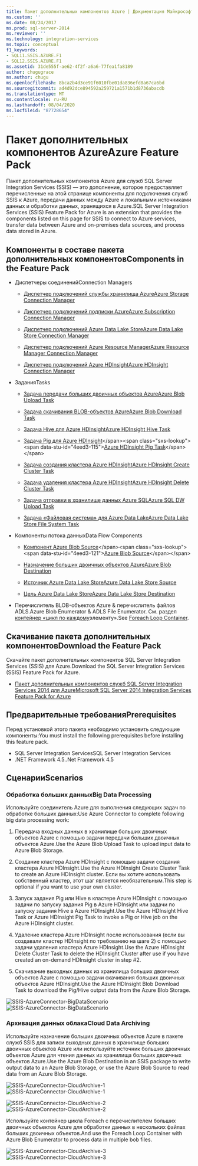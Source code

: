 ```yaml
---
title: Пакет дополнительных компонентов Azure | Документация Майкрософт
ms.custom: ''
ms.date: 08/24/2017
ms.prod: sql-server-2014
ms.reviewer: ''
ms.technology: integration-services
ms.topic: conceptual
f1_keywords:
- SQL11.SSIS.AZURE.F1
- SQL12.SSIS.AZURE.F1
ms.assetid: 31de555f-ae62-4f2f-a6a6-77fea1fa8189
author: chugugrace
ms.author: chugu
ms.openlocfilehash: 8bca2b4d3ce91f6010fbe01da836efd8a67ca6bd
ms.sourcegitcommit: ad4d92dce894592a259721a1571b1d8736abacdb
ms.translationtype: MT
ms.contentlocale: ru-RU
ms.lasthandoff: 08/04/2020
ms.locfileid: "87728654"
---
```

# <a name="azure-feature-pack"></a><span data-ttu-id="4eed3-102">Пакет дополнительных компонентов Azure</span><span class="sxs-lookup"><span data-stu-id="4eed3-102">Azure Feature Pack</span></span>
<span data-ttu-id="4eed3-103">Пакет дополнительных компонентов Azure для служб SQL Server Integration Services (SSIS) — это дополнение, которое предоставляет перечисленные на этой странице компоненты для подключения служб SSIS к Azure, передачи данных между Azure и локальными источниками данных и обработки данных, хранящихся в Azure.</span><span class="sxs-lookup"><span data-stu-id="4eed3-103">SQL Server Integration Services (SSIS) Feature Pack for Azure is an extension that provides the components listed on this page for SSIS to connect to Azure services, transfer data between Azure and on-premises data sources, and process data stored in Azure.</span></span>

## <a name="components-in-the-feature-pack"></a><span data-ttu-id="4eed3-104">Компоненты в составе пакета дополнительных компонентов</span><span class="sxs-lookup"><span data-stu-id="4eed3-104">Components in the Feature Pack</span></span>
  
-   <span data-ttu-id="4eed3-105">Диспетчеры соединений</span><span class="sxs-lookup"><span data-stu-id="4eed3-105">Connection Managers</span></span>  
  
    -   [<span data-ttu-id="4eed3-106">Диспетчер подключений службы хранилища Azure</span><span class="sxs-lookup"><span data-stu-id="4eed3-106">Azure Storage Connection Manager</span></span>](connection-manager/azure-storage-connection-manager.md)  
  
    -   [<span data-ttu-id="4eed3-107">Диспетчер подключений подписки Azure</span><span class="sxs-lookup"><span data-stu-id="4eed3-107">Azure Subscription Connection Manager</span></span>](connection-manager/azure-subscription-connection-manager.md)  
    
    -   [<span data-ttu-id="4eed3-108">Диспетчер подключений Azure Data Lake Store</span><span class="sxs-lookup"><span data-stu-id="4eed3-108">Azure Data Lake Store Connection Manager</span></span>](../../2014/integration-services/azure-data-lake-store-connection-manager.md)
    
    -   [<span data-ttu-id="4eed3-109">Диспетчер подключений Azure Resource Manager</span><span class="sxs-lookup"><span data-stu-id="4eed3-109">Azure Resource Manager Connection Manager</span></span>](../../2014/integration-services/azure-resource-manager-connection-manager.md)
    
    -   [<span data-ttu-id="4eed3-110">Диспетчер подключений Azure HDInsight</span><span class="sxs-lookup"><span data-stu-id="4eed3-110">Azure HDInsight Connection Manager</span></span>](../../2014/integration-services/azure-hdinsight-connection-manager.md)
  
-   <span data-ttu-id="4eed3-111">Задания</span><span class="sxs-lookup"><span data-stu-id="4eed3-111">Tasks</span></span>  
  
    -   [<span data-ttu-id="4eed3-112">Задача передачи больших двоичных объектов Azure</span><span class="sxs-lookup"><span data-stu-id="4eed3-112">Azure Blob Upload Task</span></span>](control-flow/azure-blob-upload-task.md)  
  
    -   [<span data-ttu-id="4eed3-113">Задача скачивания BLOB-объектов Azure</span><span class="sxs-lookup"><span data-stu-id="4eed3-113">Azure Blob Download Task</span></span>](control-flow/azure-blob-download-task.md)  
  
    -   [<span data-ttu-id="4eed3-114">Задача Hive для Azure HDInsight</span><span class="sxs-lookup"><span data-stu-id="4eed3-114">Azure HDInsight Hive Task</span></span>](control-flow/azure-hdinsight-hive-task.md)  
  
    -   <span data-ttu-id="4eed3-115">[Задача Pig для Azure HDInsight](https://msdn.microsoft.com/library/mt146781(v=sql.120).aspx)</span><span class="sxs-lookup"><span data-stu-id="4eed3-115">[Azure HDInsight Pig Task](https://msdn.microsoft.com/library/mt146781(v=sql.120).aspx)</span></span>
  
    -   [<span data-ttu-id="4eed3-116">Задача создания кластера Azure HDInsight</span><span class="sxs-lookup"><span data-stu-id="4eed3-116">Azure HDInsight Create Cluster Task</span></span>](control-flow/azure-hdinsight-create-cluster-task.md)  
  
    -   [<span data-ttu-id="4eed3-117">Задача удаления кластера Azure HDInsight</span><span class="sxs-lookup"><span data-stu-id="4eed3-117">Azure HDInsight Delete Cluster Task</span></span>](control-flow/azure-hdinsight-delete-cluster-task.md)
    
    -   [<span data-ttu-id="4eed3-118">Задача отправки в хранилище данных Azure SQL</span><span class="sxs-lookup"><span data-stu-id="4eed3-118">Azure SQL DW Upload Task</span></span>](../../2014/integration-services/azure-sql-dw-upload-task.md)    
    
    -   [<span data-ttu-id="4eed3-119">Задача «Файловая система» для Azure Data Lake</span><span class="sxs-lookup"><span data-stu-id="4eed3-119">Azure Data Lake Store File System Task</span></span>](control-flow/file-system-task.md)    
  
-   <span data-ttu-id="4eed3-120">Компоненты потока данных</span><span class="sxs-lookup"><span data-stu-id="4eed3-120">Data Flow Components</span></span>  
  
    -   <span data-ttu-id="4eed3-121">[Компонент Azure Blob Source](https://msdn.microsoft.com/library/mt146775(v=sql.120).aspx)</span><span class="sxs-lookup"><span data-stu-id="4eed3-121">[Azure Blob Source](https://msdn.microsoft.com/library/mt146775(v=sql.120).aspx)</span></span>  
  
    -   [<span data-ttu-id="4eed3-122">Назначение больших двоичных объектов Azure</span><span class="sxs-lookup"><span data-stu-id="4eed3-122">Azure Blob Destination</span></span>](data-flow/azure-blob-destination.md)  
    
    -   [<span data-ttu-id="4eed3-123">Источник Azure Data Lake Store</span><span class="sxs-lookup"><span data-stu-id="4eed3-123">Azure Data Lake Store Source</span></span>](../../2014/integration-services/azure-data-lake-store-source.md)
    
    -   [<span data-ttu-id="4eed3-124">Цель Azure Data Lake Store</span><span class="sxs-lookup"><span data-stu-id="4eed3-124">Azure Data Lake Store Destination</span></span>](../../2014/integration-services/azure-data-lake-store-destination.md)
  
-   <span data-ttu-id="4eed3-125">Перечислитель BLOB-объектов Azure & перечислитель файлов ADLS.</span><span class="sxs-lookup"><span data-stu-id="4eed3-125">Azure Blob Enumerator & ADLS File Enumerator.</span></span> <span data-ttu-id="4eed3-126">См. раздел [контейнер «цикл по каждому](control-flow/foreach-loop-container.md)элементу».</span><span class="sxs-lookup"><span data-stu-id="4eed3-126">See [Foreach Loop Container](control-flow/foreach-loop-container.md).</span></span>  
  
 
## <a name="download-the-feature-pack"></a><span data-ttu-id="4eed3-127">Скачивание пакета дополнительных компонентов</span><span class="sxs-lookup"><span data-stu-id="4eed3-127">Download the Feature Pack</span></span>  
<span data-ttu-id="4eed3-128">Скачайте пакет дополнительных компонентов SQL Server Integration Services (SSIS) для Azure.</span><span class="sxs-lookup"><span data-stu-id="4eed3-128">Download the SQL Server Integration Services (SSIS) Feature Pack for Azure.</span></span>  
  
-   [<span data-ttu-id="4eed3-129">Пакет дополнительных компонентов служб SQL Server Integration Services 2014 для Azure</span><span class="sxs-lookup"><span data-stu-id="4eed3-129">Microsoft SQL Server 2014 Integration Services Feature Pack for Azure</span></span>](https://www.microsoft.com/download/details.aspx?id=47366)  

## <a name="prerequisites"></a><span data-ttu-id="4eed3-130">Предварительные требования</span><span class="sxs-lookup"><span data-stu-id="4eed3-130">Prerequisites</span></span>  
<span data-ttu-id="4eed3-131">Перед установкой этого пакета необходимо установить следующие компоненты:</span><span class="sxs-lookup"><span data-stu-id="4eed3-131">You must install the following prerequisites before installing this feature pack.</span></span>  
  
-   <span data-ttu-id="4eed3-132">SQL Server Integration Services</span><span class="sxs-lookup"><span data-stu-id="4eed3-132">SQL Server Integration Services</span></span>  
-   <span data-ttu-id="4eed3-133">.NET Framework 4.5.</span><span class="sxs-lookup"><span data-stu-id="4eed3-133">.Net Framework 4.5</span></span>  
  
## <a name="scenarios"></a><span data-ttu-id="4eed3-134">Сценарии</span><span class="sxs-lookup"><span data-stu-id="4eed3-134">Scenarios</span></span>  
  
### <a name="big-data-processing"></a><span data-ttu-id="4eed3-135">Обработка больших данных</span><span class="sxs-lookup"><span data-stu-id="4eed3-135">Big Data Processing</span></span>  
 <span data-ttu-id="4eed3-136">Используйте соединитель Azure для выполнения следующих задач по обработке больших данных:</span><span class="sxs-lookup"><span data-stu-id="4eed3-136">Use Azure Connector to complete following big data processing work:</span></span>  
  
1.  <span data-ttu-id="4eed3-137">Передача входных данных в хранилище больших двоичных объектов Azure с помощью задачи передачи больших двоичных объектов Azure.</span><span class="sxs-lookup"><span data-stu-id="4eed3-137">Use the Azure Blob Upload Task to upload input data to Azure Blob Storage.</span></span>  
  
2.  <span data-ttu-id="4eed3-138">Создание кластера Azure HDInsight с помощью задачи создания кластера Azure HDInsight.</span><span class="sxs-lookup"><span data-stu-id="4eed3-138">Use the Azure HDInsight Create Cluster Task to create an Azure HDInsight cluster.</span></span> <span data-ttu-id="4eed3-139">Если вы хотите использовать собственный кластер, этот шаг является необязательным.</span><span class="sxs-lookup"><span data-stu-id="4eed3-139">This step is optional if you want to use your own cluster.</span></span>  
  
3.  <span data-ttu-id="4eed3-140">Запуск задания Pig или Hive в кластере Azure HDInsight с помощью задачи по запуску задания Pig в Azure HDInsight или задачи по запуску задания Hive в Azure HDInsight.</span><span class="sxs-lookup"><span data-stu-id="4eed3-140">Use the Azure HDInsight Hive Task or Azure HDInsight Pig Task to invoke a Pig or Hive job on the Azure HDInsight cluster.</span></span>  
  
4.  <span data-ttu-id="4eed3-141">Удаление кластера Azure HDInsight после использования (если вы создавали кластер HDInsight по требованию на шаге 2) с помощью задачи удаления кластера Azure HDInsight.</span><span class="sxs-lookup"><span data-stu-id="4eed3-141">Use the Azure HDInsight Delete Cluster Task to delete the HDInsight Cluster after use if you have created an on-demand HDInsight cluster in step #2.</span></span>  
  
5.  <span data-ttu-id="4eed3-142">Скачивание выходных данных из хранилища больших двоичных объектов Azure с помощью задачи скачивания больших двоичных объектов Azure HDInsight.</span><span class="sxs-lookup"><span data-stu-id="4eed3-142">Use the Azure HDInsight Blob Download Task to download the Pig/Hive output data from the Azure Blob Storage.</span></span>  
  
 <span data-ttu-id="4eed3-143">![SSIS-AzureConnector-BigDataScenario](media/ssis-azureconnector-bigdatascenario.png "SSIS-AzureConnector-BigDataScenario")</span><span class="sxs-lookup"><span data-stu-id="4eed3-143">![SSIS-AzureConnector-BigDataScenario](media/ssis-azureconnector-bigdatascenario.png "SSIS-AzureConnector-BigDataScenario")</span></span>  
  
### <a name="cloud-data-archiving"></a><span data-ttu-id="4eed3-144">Архивация данных облака</span><span class="sxs-lookup"><span data-stu-id="4eed3-144">Cloud Data Archiving</span></span>  
 <span data-ttu-id="4eed3-145">Используйте назначение больших двоичных объектов Azure в пакете служб SSIS для записи выходных данных в хранилище больших двоичных объектов Azure или используйте источник больших двоичных объектов Azure для чтения данных из хранилища больших двоичных объектов Azure.</span><span class="sxs-lookup"><span data-stu-id="4eed3-145">Use the Azure Blob Destination in an SSIS package to write output data to an Azure Blob Storage, or use the Azure Blob Source to read data from an Azure Blob Storage.</span></span>  
  
 <span data-ttu-id="4eed3-146">![SSIS-AzureConnector-CloudArchive-1](media/ssis-azureconnector-cloudarchive-1.png "SSIS-AzureConnector-CloudArchive-1")</span><span class="sxs-lookup"><span data-stu-id="4eed3-146">![SSIS-AzureConnector-CloudArchive-1](media/ssis-azureconnector-cloudarchive-1.png "SSIS-AzureConnector-CloudArchive-1")</span></span>  
  
 <span data-ttu-id="4eed3-147">![SSIS-AzureConnector-CloudArchive-2](media/ssis-azureconnector-cloudarchive-2.png "SSIS-AzureConnector-CloudArchive-2")</span><span class="sxs-lookup"><span data-stu-id="4eed3-147">![SSIS-AzureConnector-CloudArchive-2](media/ssis-azureconnector-cloudarchive-2.png "SSIS-AzureConnector-CloudArchive-2")</span></span>  
  
 <span data-ttu-id="4eed3-148">Используйте контейнер цикла Foreach с перечислителем больших двоичных объектов Azure для обработки данных в нескольких файлах больших двоичных объектов.</span><span class="sxs-lookup"><span data-stu-id="4eed3-148">And use the Foreach Loop Container with Azure Blob Enumerator to process data in multiple bob files.</span></span>  
  
 <span data-ttu-id="4eed3-149">![SSIS-AzureConnector-CloudArchive-3](media/ssis-azureconnector-cloudarchive-3.png "SSIS-AzureConnector-CloudArchive-3")</span><span class="sxs-lookup"><span data-stu-id="4eed3-149">![SSIS-AzureConnector-CloudArchive-3](media/ssis-azureconnector-cloudarchive-3.png "SSIS-AzureConnector-CloudArchive-3")</span></span>  
  
  
